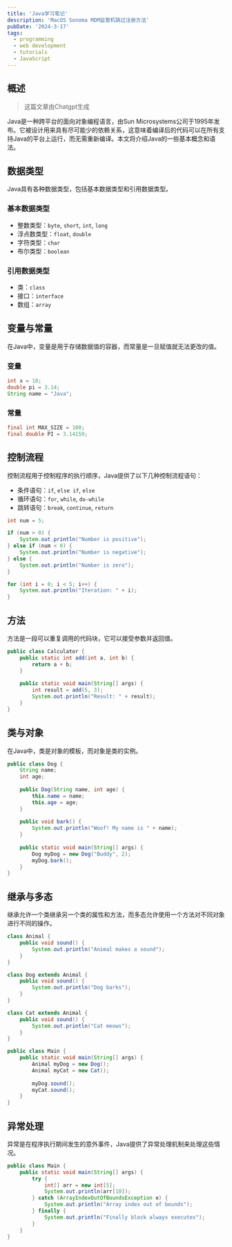 ```yaml
---
title: 'Java学习笔记'
description: 'MacOS Sonoma MDM监管机跳过注册方法'
pubDate: '2024-3-17'
tags:
  - programming
  - web development
  - tutorials
  - JavaScript
---
```

## 概述
> 这篇文章由Chatgpt生成

Java是一种跨平台的面向对象编程语言，由Sun Microsystems公司于1995年发布。它被设计用来具有尽可能少的依赖关系，这意味着编译后的代码可以在所有支持Java的平台上运行，而无需重新编译。本文将介绍Java的一些基本概念和语法。

## 数据类型

Java具有各种数据类型，包括基本数据类型和引用数据类型。

### 基本数据类型

- 整数类型：`byte`, `short`, `int`, `long`
- 浮点数类型：`float`, `double`
- 字符类型：`char`
- 布尔类型：`boolean`

### 引用数据类型

- 类：`class`
- 接口：`interface`
- 数组：`array`

## 变量与常量

在Java中，变量是用于存储数据值的容器，而常量是一旦赋值就无法更改的值。

### 变量

```java
int x = 10;
double pi = 3.14;
String name = "Java";
```

### 常量

```java
final int MAX_SIZE = 100;
final double PI = 3.14159;
```

## 控制流程

控制流程用于控制程序的执行顺序，Java提供了以下几种控制流程语句：

- 条件语句：`if`, `else if`, `else`
- 循环语句：`for`, `while`, `do-while`
- 跳转语句：`break`, `continue`, `return`

```java
int num = 5;

if (num > 0) {
    System.out.println("Number is positive");
} else if (num < 0) {
    System.out.println("Number is negative");
} else {
    System.out.println("Number is zero");
}

for (int i = 0; i < 5; i++) {
    System.out.println("Iteration: " + i);
}
```

## 方法

方法是一段可以重复调用的代码块，它可以接受参数并返回值。

```java
public class Calculator {
    public static int add(int a, int b) {
        return a + b;
    }
    
    public static void main(String[] args) {
        int result = add(5, 3);
        System.out.println("Result: " + result);
    }
}
```

## 类与对象

在Java中，类是对象的模板，而对象是类的实例。

```java
public class Dog {
    String name;
    int age;
    
    public Dog(String name, int age) {
        this.name = name;
        this.age = age;
    }
    
    public void bark() {
        System.out.println("Woof! My name is " + name);
    }
    
    public static void main(String[] args) {
        Dog myDog = new Dog("Buddy", 2);
        myDog.bark();
    }
}
```

## 继承与多态

继承允许一个类继承另一个类的属性和方法，而多态允许使用一个方法对不同对象进行不同的操作。

```java
class Animal {
    public void sound() {
        System.out.println("Animal makes a sound");
    }
}

class Dog extends Animal {
    public void sound() {
        System.out.println("Dog barks");
    }
}

class Cat extends Animal {
    public void sound() {
        System.out.println("Cat meows");
    }
}

public class Main {
    public static void main(String[] args) {
        Animal myDog = new Dog();
        Animal myCat = new Cat();
        
        myDog.sound();
        myCat.sound();
    }
}
```

## 异常处理

异常是在程序执行期间发生的意外事件，Java提供了异常处理机制来处理这些情况。

```java
public class Main {
    public static void main(String[] args) {
        try {
            int[] arr = new int[5];
            System.out.println(arr[10]);
        } catch (ArrayIndexOutOfBoundsException e) {
            System.out.println("Array index out of bounds");
        } finally {
            System.out.println("Finally block always executes");
        }
    }
}
```


